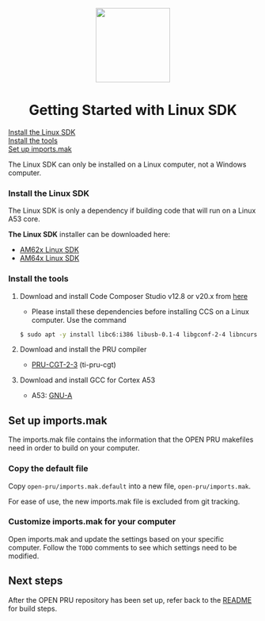 <div align="center">

<img src="https://upload.wikimedia.org/wikipedia/commons/b/ba/TexasInstruments-Logo.svg" width="150"><br/>

# Getting Started with Linux SDK

</div>

[Install the Linux SDK](#install-the-linux-sdk)  
[Install the tools](#install-the-tools)  
[Set up imports.mak](#set-up-importsmak)  

The Linux SDK can only be installed on a Linux computer, not a Windows computer.

### Install the Linux SDK

The Linux SDK is only a dependency if building code that will run on a Linux A53 core.

**The Linux SDK** installer can be downloaded here:
   - [AM62x Linux SDK](https://www.ti.com/tool/download/PROCESSOR-SDK-LINUX-AM62X)
   - [AM64x Linux SDK](https://www.ti.com/tool/download/PROCESSOR-SDK-LINUX-AM64X)

### Install the tools

   1. Download and install Code Composer Studio v12.8 or v20.x from [here](https://www.ti.com/tool/download/CCSTUDIO "Code Composer Studio")
         - Please install these dependencies before installing CCS on a Linux computer. Use the command
         ```bash
         $ sudo apt -y install libc6:i386 libusb-0.1-4 libgconf-2-4 libncurses5 libpython2.7 libtinfo5 build-essential
         ```

   2. Download and install the PRU compiler
      - [PRU-CGT-2-3](https://www.ti.com/tool/PRU-CGT) (ti-pru-cgt)

   3. Download and install GCC for Cortex A53
      - A53: [GNU-A](https://developer.arm.com/-/media/Files/downloads/gnu-a/9.2-2019.12/binrel/gcc-arm-9.2-2019.12-x86_64-aarch64-none-elf.tar.xz)


## Set up imports.mak

The imports.mak file contains the information that the OPEN PRU makefiles need
in order to build on your computer.

### Copy the default file

Copy `open-pru/imports.mak.default` into a new file, `open-pru/imports.mak`.

For ease of use, the new imports.mak file is excluded from git tracking.

### Customize imports.mak for your computer

Open imports.mak and update the settings based on your specific computer. Follow
the `TODO` comments to see which settings need to be modified.

## Next steps

After the OPEN PRU repository has been set up, refer back to the
[README](./../README.md) for build steps.